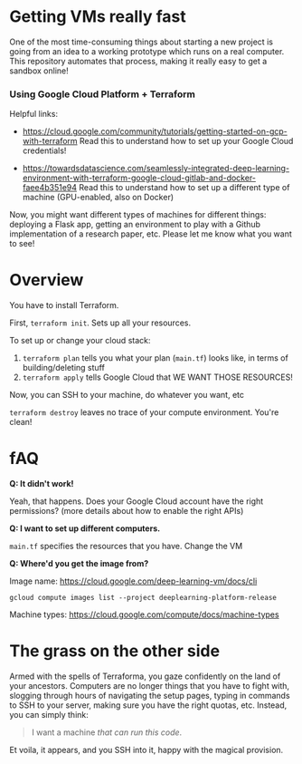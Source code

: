 
# Getting VMs really fast

One of the most time-consuming things about starting a new project is going from an idea to a working prototype which runs on a real computer. This repository automates that process, making it really easy to get a sandbox online!

### Using Google Cloud Platform + Terraform

Helpful links:

* https://cloud.google.com/community/tutorials/getting-started-on-gcp-with-terraform Read this to understand how to set up your Google Cloud credentials!

* https://towardsdatascience.com/seamlessly-integrated-deep-learning-environment-with-terraform-google-cloud-gitlab-and-docker-faee4b351e94 Read this to understand how to set up a different type of machine (GPU-enabled, also on Docker)

Now, you might want different types of machines for different things: deploying a Flask app, getting an environment to play with a Github implementation of a research paper, etc. Please let me know what you want to see!

# Overview

You have to install Terraform.

First, `terraform init`. Sets up all your resources.

To set up or change your cloud stack:

1. `terraform plan` tells you what your plan (`main.tf`) looks like, in terms of building/deleting stuff 
2. `terraform apply` tells Google Cloud that WE WANT THOSE RESOURCES! 

Now, you can SSH to your machine, do whatever you want, etc

`terraform destroy` leaves no trace of your compute environment. You're clean!

# fAQ

**Q: It didn't work!**

Yeah, that happens. Does your Google Cloud account have the right permissions? (more details about how to enable the right APIs)

**Q: I want to set up different computers.**

`main.tf` specifies the resources that you have. Change the VM

**Q: Where'd you get the image from?**

Image name: https://cloud.google.com/deep-learning-vm/docs/cli

`gcloud compute images list --project deeplearning-platform-release`

Machine types: https://cloud.google.com/compute/docs/machine-types

# The grass on the other side

Armed with the spells of Terraforma, you gaze confidently on the land of your ancestors. Computers are no longer things that you have to fight with, slogging through hours of navigating the setup pages, typing in commands to SSH to your server, making sure you have the right quotas, etc. Instead, you can simply think:

> I want a machine *that can run this code*.

Et voila, it appears, and you SSH into it, happy with the magical provision.
